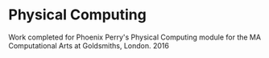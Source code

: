 # Physical Computing

Work completed for Phoenix Perry's Physical Computing module for the MA Computational Arts at Goldsmiths, London.
2016

